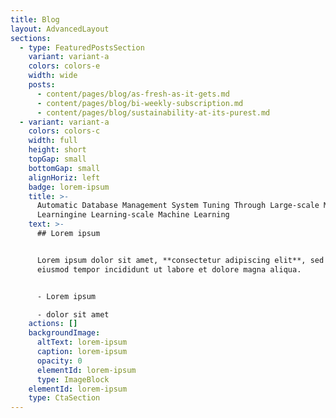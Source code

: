 ```yaml
---
title: Blog
layout: AdvancedLayout
sections:
  - type: FeaturedPostsSection
    variant: variant-a
    colors: colors-e
    width: wide
    posts:
      - content/pages/blog/as-fresh-as-it-gets.md
      - content/pages/blog/bi-weekly-subscription.md
      - content/pages/blog/sustainability-at-its-purest.md
  - variant: variant-a
    colors: colors-c
    width: full
    height: short
    topGap: small
    bottomGap: small
    alignHoriz: left
    badge: lorem-ipsum
    title: >-
      Automatic Database Management System Tuning Through Large-scale Machine
      Learningine Learning-scale Machine Learning
    text: >-
      ## Lorem ipsum


      Lorem ipsum dolor sit amet, **consectetur adipiscing elit**, sed do
      eiusmod tempor incididunt ut labore et dolore magna aliqua.


      - Lorem ipsum

      - dolor sit amet
    actions: []
    backgroundImage:
      altText: lorem-ipsum
      caption: lorem-ipsum
      opacity: 0
      elementId: lorem-ipsum
      type: ImageBlock
    elementId: lorem-ipsum
    type: CtaSection
---
```

